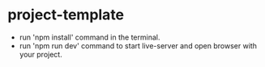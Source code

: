 # project-template

- run 'npm install' command in the terminal.
- run 'npm run dev' command to start live-server and open browser with your project.
